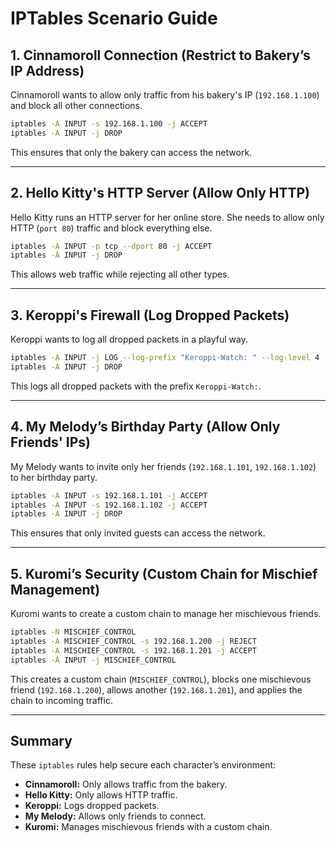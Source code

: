 # IPTables Scenario Guide

## 1. Cinnamoroll Connection (Restrict to Bakery’s IP Address)
Cinnamoroll wants to allow only traffic from his bakery's IP (`192.168.1.100`) and block all other connections.

```bash
iptables -A INPUT -s 192.168.1.100 -j ACCEPT
iptables -A INPUT -j DROP
```

This ensures that only the bakery can access the network.

---

## 2. Hello Kitty's HTTP Server (Allow Only HTTP)
Hello Kitty runs an HTTP server for her online store. She needs to allow only HTTP (`port 80`) traffic and block everything else.

```bash
iptables -A INPUT -p tcp --dport 80 -j ACCEPT
iptables -A INPUT -j DROP
```

This allows web traffic while rejecting all other types.

---

## 3. Keroppi's Firewall (Log Dropped Packets)
Keroppi wants to log all dropped packets in a playful way.

```bash
iptables -A INPUT -j LOG --log-prefix "Keroppi-Watch: " --log-level 4
iptables -A INPUT -j DROP
```

This logs all dropped packets with the prefix `Keroppi-Watch:`.

---

## 4. My Melody’s Birthday Party (Allow Only Friends' IPs)
My Melody wants to invite only her friends (`192.168.1.101`, `192.168.1.102`) to her birthday party.

```bash
iptables -A INPUT -s 192.168.1.101 -j ACCEPT
iptables -A INPUT -s 192.168.1.102 -j ACCEPT
iptables -A INPUT -j DROP
```

This ensures that only invited guests can access the network.

---

## 5. Kuromi’s Security (Custom Chain for Mischief Management)
Kuromi wants to create a custom chain to manage her mischievous friends.

```bash
iptables -N MISCHIEF_CONTROL
iptables -A MISCHIEF_CONTROL -s 192.168.1.200 -j REJECT
iptables -A MISCHIEF_CONTROL -s 192.168.1.201 -j ACCEPT
iptables -A INPUT -j MISCHIEF_CONTROL
```

This creates a custom chain (`MISCHIEF_CONTROL`), blocks one mischievous friend (`192.168.1.200`), allows another (`192.168.1.201`), and applies the chain to incoming traffic.

---

## Summary
These `iptables` rules help secure each character’s environment:
- **Cinnamoroll:** Only allows traffic from the bakery.
- **Hello Kitty:** Only allows HTTP traffic.
- **Keroppi:** Logs dropped packets.
- **My Melody:** Allows only friends to connect.
- **Kuromi:** Manages mischievous friends with a custom chain.

